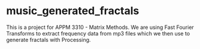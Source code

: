 # music_generated_fractals
This is a project for APPM 3310 - Matrix Methods. We are using Fast Fourier Transforms to extract frequency data from mp3 files which we then use to generate fractals with Processing.
